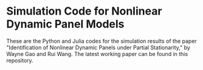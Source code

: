 # Simulation Code for Nonlinear Dynamic Panel Models

These are the Python and Julia codes for the simulation results of the paper "Identification of Nonlinear Dynamic Panels under Partial Stationarity," by Wayne Gao and Rui Wang. The latest working paper can be found in this repository.


